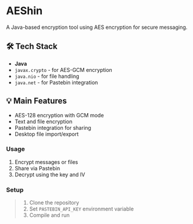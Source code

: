 # AEShin

A Java-based encryption tool using AES encryption for secure messaging.

## 🛠️ Tech Stack
* **Java**
* `javax.crypto` - for AES-GCM encryption
* `java.nio` - for file handling
* `java.net` - for Pastebin integration

## 💡 Main Features
* AES-128 encryption with GCM mode
* Text and file encryption
* Pastebin integration for sharing
* Desktop file import/export

### Usage
1. Encrypt messages or files
2. Share via Pastebin
3. Decrypt using the key and IV

### Setup
> 1. Clone the repository
> 2. Set `PASTEBIN_API_KEY` environment variable
> 3. Compile and run
